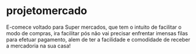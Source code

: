 # projetomercado
E-comece voltado para Super mercados, que tem o intuito de facilitar o modo de compras, ira facilitar pós não vai precisar enfrentar imensas filas para efetuar pagamento, alem de ter a facilidade e comodidade de receber a mercadoria na sua casa!
